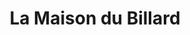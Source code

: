 ---
title: "La Maison du Billard"
url: /sailly-sur-la-lys/la-maison-du-billard-rue-de-la-lys/
shop: jouets
---